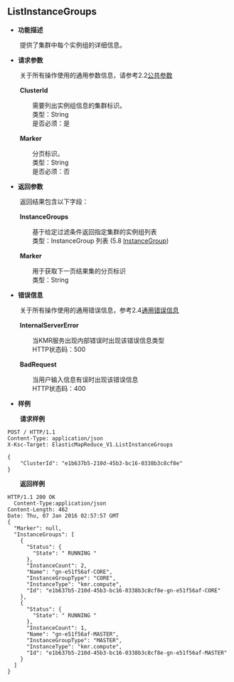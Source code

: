## ListInstanceGroups


* **功能描述**

　　提供了集群中每个实例组的详细信息。
 
* **请求参数**

　　关于所有操作使用的通用参数信息，请参考2.2[公共参数](gong_gong_can_shu.md)
  
　　**ClusterId**
  
　　　　需要列出实例组信息的集群标识。<br>
　　　　类型：String<br>
　　　　是否必须：是
    
　　**Marker**
    
　　　　分页标识。<br>
　　　　类型：String<br>
　　　　是否必须：否
    
* **返回参数**

　　返回结果包含以下字段：
  
　　**InstanceGroups**
  
　　　　基于给定过滤条件返回指定集群的实例组列表<br>
　　　　类型：InstanceGroup 列表  (5.8 [InstanceGroup](InstanceGroup.md)) 

　　**Marker**
  
　　　　用于获取下一页结果集的分页标识<br>
　　　　类型：String

* **错误信息**

　　关于所有操作使用的通用错误信息，参考2.4[通用错误信息](tong_yong_cuo_wu_xin_xi.md)

　　**InternalServerError**
  
　　　　当KMR服务出现内部错误时出现该错误信息类型<br>
　　　　HTTP状态码：500
    
　　**BadRequest**
  
　　　　当用户输入信息有误时出现该错误信息<br>
　　　　HTTP状态码：400

* **样例**

　　**请求样例**

```
POST / HTTP/1.1
Content-Type: application/json
X-Ksc-Target: ElasticMapReduce_V1.ListInstanceGroups

{
    "ClusterId": "e1b637b5-210d-45b3-bc16-0338b3c8cf8e"
}
```


　　**返回样例**
  
```
HTTP/1.1 200 OK
  Content-Type:application/json
Content-Length: 462
Date: Thu, 07 Jan 2016 02:57:57 GMT
{
  "Marker": null,
  "InstanceGroups": [
    {
      "Status": {
        "State": " RUNNING "
      },
      "InstanceCount": 2,
      "Name": "gn-e51f56af-CORE",
      "InstanceGroupType": "CORE",
      "InstanceType": "kmr.compute",
      "Id": "e1b637b5-210d-45b3-bc16-0338b3c8cf8e-gn-e51f56af-CORE"
    },
    {
      "Status": {
        "State": " RUNNING "
      },
      "InstanceCount": 1,
      "Name": "gn-e51f56af-MASTER",
      "InstanceGroupType": "MASTER",
      "InstanceType": "kmr.compute",
      "Id": "e1b637b5-210d-45b3-bc16-0338b3c8cf8e-gn-e51f56af-MASTER"
    }
  ]
}
```


